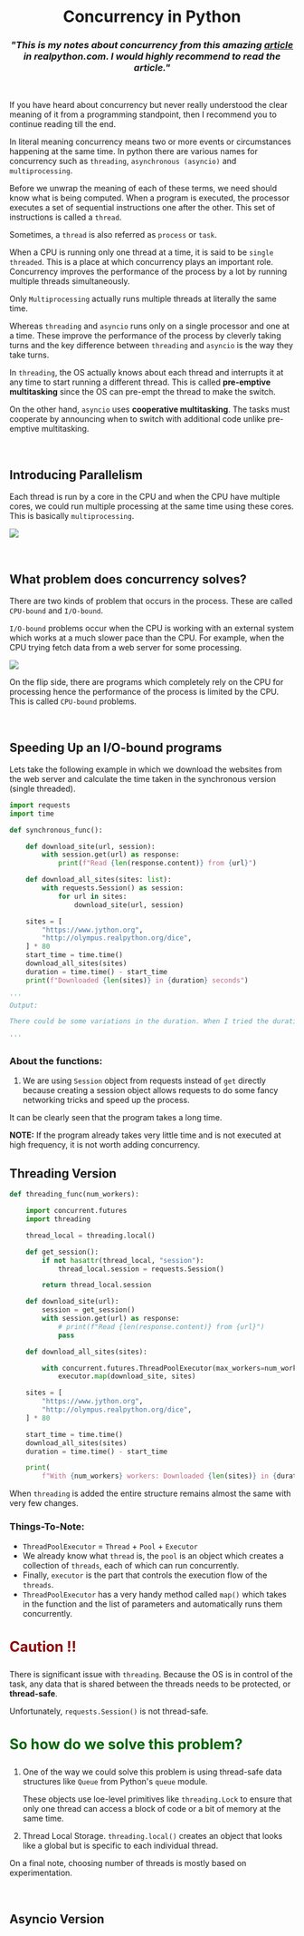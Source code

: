 <h1 style='font-weight:bold' align="center">Concurrency in Python</h1>

<h3 align="center"><i>"This is my notes about concurrency from this amazing <a href="https://realpython.com/python-concurrency/">article</a> in realpython.com. I would highly recommend to read the article."</i></h3><br/>

If you have heard about concurrency but never really understood the clear meaning of it from a programming standpoint, then I recommend you to continue reading till the end.

In literal meaning concurrency means two or more events or circumstances happening at the same time. In python there are various names for concurrency such as `threading`, `asynchronous (asyncio)` and `multiprocessing`.

Before we unwrap the meaning of each of these terms, we need should know what is being computed. When a program is executed, the processor executes a set of sequential instructions one after the other. This set of instructions is called a `thread`.

Sometimes, a `thread` is also referred as `process` or `task`.

When a CPU is running only one thread at a time, it is said to be `single threaded`. This is a place at which concurrency plays an important role. Concurrency improves the performance of the process by a lot by running multiple threads simultaneously.

Only `Multiprocessing` actually runs multiple threads at literally the same time.

Whereas `threading` and `asyncio` runs only on a single processor and one at a time. These improve the performance of the process by cleverly taking turns and the key difference between `threading` and `asyncio` is the way they take turns.

In `threading`, the OS actually knows about each thread and interrupts it at any time to start running a different thread. This is called **pre-emptive multitasking** since the OS can pre-empt the thread to make the switch.

On the other hand, `asyncio` uses **cooperative multitasking**. The tasks must cooperate by announcing when to switch with additional code unlike pre-emptive multitasking.

<br />

<h2 style="font-weight:bold">Introducing Parallelism</h2>

Each thread is run by a core in the CPU and when the CPU have multiple cores, we could run multiple processing at the same time using these cores. This is basically `multiprocessing`.

<p>
    <img src="./assets/summary_table.png" />
</p>
<br/>

<h2 style="font-weight:bold">What problem does concurrency solves?</h2>

There are two kinds of problem that occurs in the process. These are called `CPU-bound` and `I/O-bound`.

`I/O-bound` problems occur when the CPU is working with an external system which works at a much slower pace than the CPU. For example, when the CPU trying fetch data from a web server for some processing.

<p>
    <img src="./assets/io.png" />
</p>

On the flip side, there are programs which completely rely on the CPU for processing hence the performance of the process is limited by the CPU. This is called `CPU-bound` problems.

<br/>

<h2 style="font-weight:bold">Speeding Up an I/O-bound programs</h2>

Lets take the following example in which we download the websites from the web server and calculate the time taken in the synchronous version (single threaded).

```python
import requests
import time

def synchronous_func():

    def download_site(url, session):
        with session.get(url) as response:
            print(f"Read {len(response.content)} from {url}")

    def download_all_sites(sites: list):
        with requests.Session() as session:
            for url in sites:
                download_site(url, session)

    sites = [
        "https://www.jython.org",
        "http://olympus.realpython.org/dice",
    ] * 80
    start_time = time.time()
    download_all_sites(sites)
    duration = time.time() - start_time
    print(f"Downloaded {len(sites)} in {duration} seconds")

'''
Output:

There could be some variations in the duration. When I tried the duration to download 126 sites it took about 30.004 seconds.

'''
```

<h3 style="font-weight:bold">
    About the functions:
</h3>

1. We are using `Session` object from requests instead of `get` directly because creating a session object allows requests to do some fancy networking tricks and speed up the process.

It can be clearly seen that the program takes a long time.

**NOTE:** If the program already takes very little time and is not executed at high frequency, it is not worth adding concurrency.

<h2 style="font-weight:bold">
   Threading Version
</h2>

```python
def threading_func(num_workers):

    import concurrent.futures
    import threading

    thread_local = threading.local()

    def get_session():
        if not hasattr(thread_local, "session"):
            thread_local.session = requests.Session()

        return thread_local.session

    def download_site(url):
        session = get_session()
        with session.get(url) as response:
            # print(f"Read {len(response.content)} from {url}")
            pass

    def download_all_sites(sites):

        with concurrent.futures.ThreadPoolExecutor(max_workers=num_workers) as executor:
            executor.map(download_site, sites)

    sites = [
        "https://www.jython.org",
        "http://olympus.realpython.org/dice",
    ] * 80

    start_time = time.time()
    download_all_sites(sites)
    duration = time.time() - start_time

    print(
        f"With {num_workers} workers: Downloaded {len(sites)} in {duration} seconds")
```

When `threading` is added the entire structure remains almost the same with very few changes.

<h3 style="font-weight:bold">
   Things-To-Note:
</h3>

-   `ThreadPoolExecutor` = `Thread` + `Pool` + `Executor`
-   We already know what `thread` is, the `pool` is an object which creates a collection of `threads`, each of which can run concurrently.
-   Finally, `executor` is the part that controls the execution flow of the `threads`.
-   `ThreadPoolExecutor` has a very handy method called `map()` which takes in the function and the list of parameters and automatically runs them concurrently.

<h3 style="font-weight:bold;font-size:25px;color:darkred">Caution !!</h3>

There is significant issue with `threading`. Because the OS is in control of the task, any data that is shared between the threads needs to be protected, or **thread-safe**.

Unfortunately, `requests.Session()` is not thread-safe.

<h3 style="font-weight:bold;font-size:25px;color:darkgreen">So how do we solve this problem?</h3>

1. One of the way we could solve this problem is using thread-safe data structures like `Queue` from Python's `queue` module.

    These objects use loe-level primitives like `threading.Lock` to ensure that only one thread can access a block of code or a bit of memory at the same time.

2. Thread Local Storage. `threading.local()` creates an object that looks like a global but is specific to each individual thread.

On a final note, choosing number of threads is mostly based on experimentation.

<br/>

<h2 style="font-weight:bold">
   Asyncio Version
</h2>
